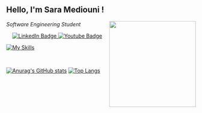 <h2>Hello, I'm Sara Mediouni !</h2>
<img align='right' src="https://media.giphy.com/media/NgurY1o4z080Jfoyzw/giphy.gif" width="230">
<p><em>Software Engineering Student </em></p>



<div id="badges" align="center">
  <a href="https://www.linkedin.com/in/sara-mediouni-726b87205/">
    <img src="https://img.shields.io/badge/LinkedIn-blue?style=for-the-badge&logo=linkedin&logoColor=white" alt="LinkedIn Badge"/>
  </a>
  <a href="https://mail.google.com/mail/u/1/?view=cm&fs=1&to=mediounisarra99@gmail.com&tf=1"> <img src="https://img.shields.io/badge/Gmail-red?style=for-the-badge&logo=youtube&logoColor=white" alt="Youtube Badge"/> </a>
 
</div>


[![My Skills](https://skills.thijs.gg/icons?i=js,html,css,angular,react,nodejs,mysql,java,php,mongodb,postgres,expressjs,spring,symfony)](https://skills.thijs.gg)

<br/>


[![Anurag's GitHub stats](https://github-readme-stats.vercel.app/api?username=Sara-Mediouni&theme=radical)](https://github.com/anuraghazra/github-readme-stats)
[![Top Langs](https://github-readme-stats.vercel.app/api/top-langs/?username=Sara-Mediouni&layout=compact)](https://github.com/anuraghazra/github-readme-stats)
